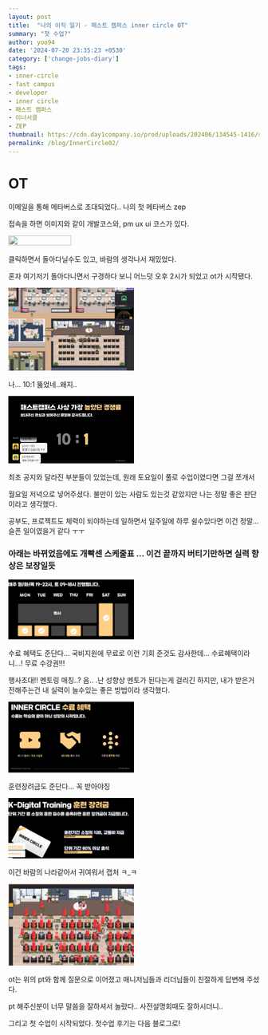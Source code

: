 ```yaml
---
layout: post
title:  "나의 이직 일기 - 패스트 캠퍼스 inner circle OT"
summary: "첫 수업?"
author: yoo94
date: '2024-07-20 23:35:23 +0530'
category: ['change-jobs-diary']
tags:
- inner-circle
- fast campus
- developer
- inner circle
- 패스트 캠퍼스
- 이너서클
- ZEP
thumbnail: https://cdn.day1company.io/prod/uploads/202406/134545-1416/simbol-black.png
permalink: /blog/InnerCircle02/
---
```

# OT
이메일을 통해 메타버스로 초대되었다.. 나의 첫 메타버스 zep

접속을 하면 이미지와 같이 개발코스와, pm ux ui 코스가 있다.

<img src="/postImg/img.png" width="50%" height="50%" />

클릭하면서 돌아다닐수도 있고, 바람의 생각나서 재밌었다. 

혼자 여기저기 돌아다니면서 구경하다 보니 어느덧 오후 2시가 되었고 ot가 시작됐다.

<img src="/postImg/img_1.png" width="50%" height="50%" />

나... 10:1 뚫었네..왜지..

<img src="/postImg/img_3.png" width="50%" height="50%" />


최초 공지와 달라진 부분들이 있었는데, 원래 토요일이 풀로 수업이였다면 그걸 쪼개서

월요일 저녁으로 넣어주셨다. 불만이 있는 사람도 있는것 같았지만 나는 정말 좋은 판단이라고 생각했다.

공부도, 프로젝트도 체력이 되야하는데 일하면서 일주일에 하루 쉴수있다면 이건 정말... 슬픈 일이였을거 같다 ㅜㅜ

### 아래는 바뀌었음에도 개빡센 스케줄표 ... 이건 끝까지 버티기만하면 실력 향상은 보장일듯

<img src="/postImg/img_4.png" width="50%" height="50%" />

수료 혜택도 준단다... 국비지원에 무료로 이런 기회 준것도 감사한데... 수료혜택이라니...! 무료 수강권!!! 

행사초대!! 멘토링 매칭..? 음.. .난 성향상 멘토가 된다는게 걸리긴 하지만, 내가 받은거 전해주는건 내 실력이 늘수있는 좋은 방법이라 생각했다.

<img src="/postImg/img_5.png" width="50%" height="50%" />

훈련장려금도 준단다... 꼭 받아야징

<img src="/postImg/img_6.png" width="50%" height="50%" />


이건 바람의 나라같아서 귀여워서 캡처 ㅋ_ㅋ

<img src="/postImg/img_2.png" width="50%" height="50%" />

ot는 위의 pt와 함께 질문으로 이어졌고 매니저님들과 리더님들이 친절하게 답변해 주셨다.

pt 해주신분이 너무 말씀을 잘하셔서 놀랐다.. 사전설명회때도 잘하시더니..

그리고 첫 수업이 시작되었다. 첫수업 후기는 다음 블로그로!